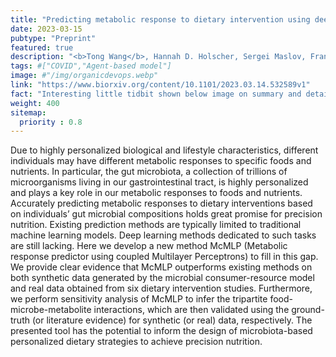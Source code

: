 ```yaml
---
title: "Predicting metabolic response to dietary intervention using deep learning"
date: 2023-03-15
pubtype: "Preprint"
featured: true
description: "<b>Tong Wang</b>, Hannah D. Holscher, Sergei Maslov, Frank B. Hu, Scott T. Weiss, Yang-Yu Liu, <i>bioRxiv, 2023</i>"
tags: #["COVID","Agent-based model"]
image: #"/img/organicdevops.webp"
link: "https://www.biorxiv.org/content/10.1101/2023.03.14.532589v1"
fact: "Interesting little tidbit shown below image on summary and detail page"
weight: 400
sitemap:
  priority : 0.8
---
```


Due to highly personalized biological and lifestyle characteristics, different individuals may have different metabolic responses to specific foods and nutrients. In particular, the gut microbiota, a collection of trillions of microorganisms living in our gastrointestinal tract, is highly personalized and plays a key role in our metabolic responses to foods and nutrients. Accurately predicting metabolic responses to dietary interventions based on individuals’ gut microbial compositions holds great promise for precision nutrition. Existing prediction methods are typically limited to traditional machine learning models. Deep learning methods dedicated to such tasks are still lacking. Here we develop a new method McMLP (Metabolic response predictor using coupled Multilayer Perceptrons) to fill in this gap. We provide clear evidence that McMLP outperforms existing methods on both synthetic data generated by the microbial consumer-resource model and real data obtained from six dietary intervention studies. Furthermore, we perform sensitivity analysis of McMLP to infer the tripartite food-microbe-metabolite interactions, which are then validated using the ground-truth (or literature evidence) for synthetic (or real) data, respectively. The presented tool has the potential to inform the design of microbiota-based personalized dietary strategies to achieve precision nutrition.